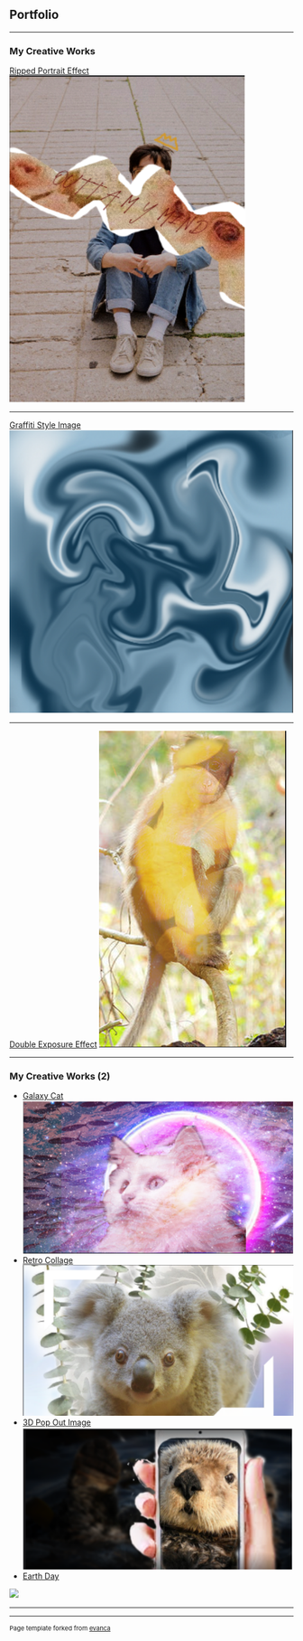 ## Portfolio

---

### My Creative Works

[Ripped Portrait Effect](/sample_page)
<img src="images/image_2021-12-08_101614.png?raw=true"/>

---
[Graffiti Style Image](/pdf/sample_presentation.pdf)
<img src="images/image_2021-12-08_101643.png?raw=true"/>

---
[Double Exposure Effect](http://example.com/)
<img src="images/image_2021-12-08_101702.png?raw=true"/>

---

### My Creative Works (2)

- [Galaxy Cat](http://example.com/)
  <img src="images/image_2021-12-17_103538.png?raw=true"/>
- [Retro Collage](http://example.com/)
  <img src="images/image_2021-12-17_103605.png?raw=true"/>
- [3D Pop Out Image](http://example.com/)
  <img src="images/image_2021-12-17_103616.png?raw=true"/>
 - [Earth Day](http://example.com/)
  <img src="image_2021-12-17_103553.png?raw=true"/>


---




---
<p style="font-size:11px">Page template forked from <a href="https://github.com/evanca/quick-portfolio">evanca</a></p>
<!-- Remove above link if you don't want to attibute -->
